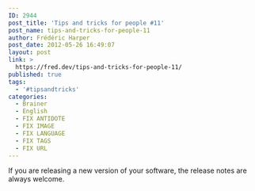 ```yaml
---
ID: 2944
post_title: 'Tips and tricks for people #11'
post_name: tips-and-tricks-for-people-11
author: Frédéric Harper
post_date: 2012-05-26 16:49:07
layout: post
link: >
  https://fred.dev/tips-and-tricks-for-people-11/
published: true
tags:
  - '#tipsandtricks'
categories:
  - Brainer
  - English
  - FIX ANTIDOTE
  - FIX IMAGE
  - FIX LANGUAGE
  - FIX TAGS
  - FIX URL
---
```

<p>If you are releasing a new version of your software, the release notes are always welcome.</p> 